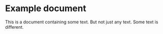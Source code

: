 # Example document

This is a document containing some text.  But not just any text.  Some text is
different.

